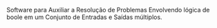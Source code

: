 Software para Auxiliar a Resolução de Problemas Envolvendo lógica de boole em um Conjunto de Entradas e Saídas múltiplos.
